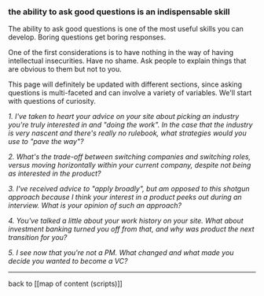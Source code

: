 ### the ability to ask good questions is an indispensable skill

The ability to ask good questions is one of the most useful skills you can develop. Boring questions get boring responses.

One of the first considerations is to have nothing in the way of having intellectual insecurities. Have no shame. Ask people to explain things that are obvious to them but not to you.

This page will definitely be updated with different sections, since asking questions is multi-faceted and can involve a variety of variables. We'll start with questions of curiosity.

*1. I've taken to heart your advice on your site about picking an industry you're truly interested in and "doing the work". In the case that the industry is very nascent and there's really no rulebook, what strategies would you use to "pave the way"?*

*2. What's the trade-off between switching companies and switching roles, versus moving horizontally within your current company, despite not being as interested in the product?*

*3. I've received advice to "apply broadly", but am opposed to this shotgun approach because I think your interest in a product peeks out during an interview. What is your opinion of such an approach?*

*4. You've talked a little about your work history on your site. What about investment banking turned you off from that, and why was product the next transition for you?*

*5. I see now that you're not a PM. What changed and what made you decide you wanted to become a VC?*

---

back to [[map of content (scripts)]]